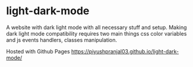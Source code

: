 # light-dark-mode
A website with dark light mode with all necessary stuff and setup. Making dark light mode compatibility requires two main things css color variables and js events handlers, classes manipulation.


Hosted with Github Pages
https://piyushpranjal03.github.io/light-dark-mode/
